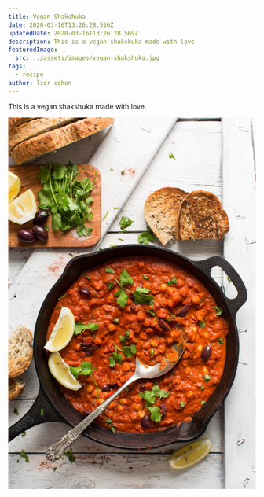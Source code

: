 ```yaml
---
title: Vegan Shakshuka
date: 2020-03-16T13:26:28.536Z
updatedDate: 2020-03-16T13:26:28.569Z
description: This is a vegan shakshuka made with love
featuredImage:
  src: ../assets/images/vegan-shakshuka.jpg
tags:
  - recipe
author: lior cohen
---
```

This is a vegan shakshuka made with love.

![vegan-shakshuka](../assets/images/vegan-shakshuka.jpg "vegan-shakshuka")
